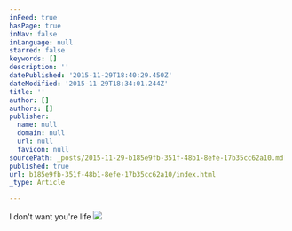 ```yaml
---
inFeed: true
hasPage: true
inNav: false
inLanguage: null
starred: false
keywords: []
description: ''
datePublished: '2015-11-29T18:40:29.450Z'
dateModified: '2015-11-29T18:34:01.244Z'
title: ''
author: []
authors: []
publisher:
  name: null
  domain: null
  url: null
  favicon: null
sourcePath: _posts/2015-11-29-b185e9fb-351f-48b1-8efe-17b35cc62a10.md
published: true
url: b185e9fb-351f-48b1-8efe-17b35cc62a10/index.html
_type: Article

---
```

I don't want you're life
![](https://the-grid-user-content.s3-us-west-2.amazonaws.com/86a39c42-0a45-4045-964c-14698af4254f.JPG)